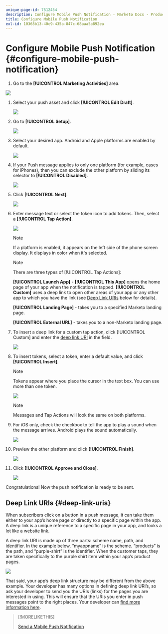 ```yaml
---
unique-page-id: 7512454
description: Configure Mobile Push Notification - Marketo Docs - Product Documentation
title: Configure Mobile Push Notification
exl-id: 10368b13-40c9-435a-847c-68aaa5a892ea
---
```

# Configure Mobile Push Notification {#configure-mobile-push-notification}

1. Go to the **[!UICONTROL Marketing Activities]** area.

![](assets/2fbf1ab6-2247-40c8-980d-be56b9d94890.png)

1. Select your push asset and click **[!UICONTROL Edit Draft]**.

   ![](assets/image2016-8-23-16-3a49-3a48.png)

1. Go to **[!UICONTROL Setup]**.

   ![](assets/image2016-8-23-16-3a51-3a56.png)

1. Select your desired app. Android and Apple platforms are enabled by default.

   ![](assets/image2016-8-23-16-3a53-3a33.png)

1. If your Push message applies to only one platform (for example, cases for iPhones), then you can exclude the other platform by sliding its selector to **[!UICONTROL Disabled]**.

     ![](assets/image2016-8-23-16-3a41-3a48.png)

1. Click **[!UICONTROL Next]**.

   ![](assets/image2016-8-23-16-3a43-3a28.png)

1. Enter message text or select the token icon to add tokens. Then, select a **[!UICONTROL Tap Action]**.

   ![](assets/image2015-9-14-16-3a7-3a43.png)

   >[!NOTE]
   >
   >If a platform is enabled, it appears on the left side of the phone screen display. It displays in color when it's selected.

   >[!NOTE]
   >
   >There are three types of [!UICONTROL Tap Actions]:
   >
   >**[!UICONTROL Launch App]** - **[!UICONTROL This App]** opens the home page of your app when the notification is tapped. **[!UICONTROL Custom]** uses a deep link to open other areas of your app or any other app to which you have the link (see [Deep Link URIs](#Deeplink) below for details).
   >
   >**[!UICONTROL Landing Page]** - takes you to a specified Marketo landing page.
   >
   >**[!UICONTROL External URL]** - takes you to a non-Marketo landing page.

1. To insert a deep link for a custom tap action, click [!UICONTROL Custom] and enter the [deep link URI](#Deeplink) in the field.

   ![](assets/image2016-7-28-16-3a19-3a13.png)

1. To insert tokens, select a token, enter a default value, and click **[!UICONTROL Insert]**.

   >[!NOTE]
   >
   >Tokens appear where you place the cursor in the text box. You can use more than one token.

   ![](assets/image2015-8-10-14-3a48-3a52.png)

   >[!NOTE]
   >
   >Messages and Tap Actions will look the same on both platforms.

1. For iOS only, check the checkbox to tell the app to play a sound when the message arrives. Android plays the sound automatically.

   ![](assets/ios-tap-and-notification-hand.png)

1. Preview the other platform and click **[!UICONTROL Finish]**.

   ![](assets/image2015-9-14-16-3a12-3a34.png)

1. Click **[!UICONTROL Approve and Close]**.

   ![](assets/323dda12-0543-4558-8562-563eed5fa0e0.png)

Congratulations! Now the push notification is ready to be sent.

## Deep Link URIs {#deep-link-uris}

When subscribers click on a button in a push message, it can take them either to your app’s home page or directly to a specific page within the app. A deep link is a unique reference to a specific page in your app, and looks a lot like a website link.

A deep link URI is made up of three parts: scheme name, path, and identifier. In the example below, “myappname” is the scheme. “products” is the path, and “purple-shirt” is the identifier. When the customer taps, they are taken specifically to the purple shirt item within your app’s product pages.

![](assets/image2016-7-29-12-3a49-3a1.png)

That said, your app’s deep link structure may be different from the above example. Your developer has many options in defining deep link URI’s, so ask your developer to send you the URIs (links) for the pages you are interested in using. This will ensure that the URIs you enter in push messages point to the right places. Your developer can [find more information here](https://developers.marketo.com/mobile/enabling-deep-links-in-your-app/).

>[!MORELIKETHIS]
>
>[Send a Mobile Push Notification](/help/marketo/product-docs/mobile-marketing/push-notifications/send-a-mobile-push-notification.md)
